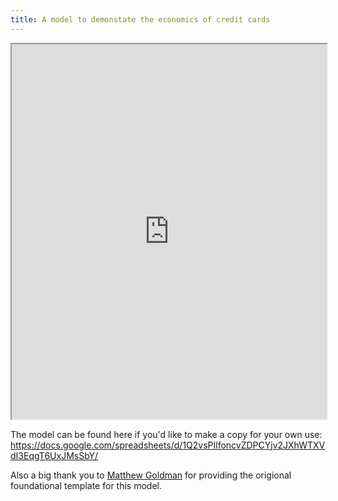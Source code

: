 ```yaml
---
title: A model to demonstate the economics of credit cards
---
```

<iframe width="100%" height="600px" src="https://docs.google.com/spreadsheets/d/e/2PACX-1vSEv0GSdjelV9ybba1xcnFO_kY_yQkbgIgvme57t5kba_tJHVAlOnFLK4XiQED2UEIkl7-4fScwP67z/pubhtml?widget=true&amp;headers=false"></iframe>

The model can be found here if you'd like to make a copy for your own use: <https://docs.google.com/spreadsheets/d/1Q2vsPIlfoncvZDPCYjv2JXhWTXVdI3EqgT6UxJMsSbY/>

Also a big thank you to [Matthew Goldman](https://matthewgoldman.com) for providing the origional foundational template for this model.